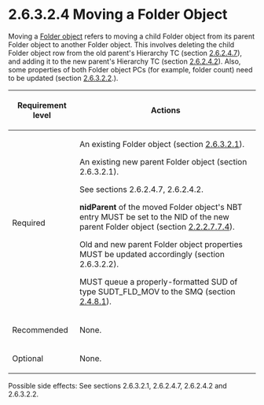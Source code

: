 <html dir="LTR" xmlns:mshelp="http://msdn.microsoft.com/mshelp" xmlns:ddue="http://ddue.schemas.microsoft.com/authoring/2003/5" xmlns:xlink="http://www.w3.org/1999/xlink" xmlns:tool="http://www.microsoft.com/tooltip">
    <head>
        <meta http-equiv="Content-Type" content="text/html; CHARSET=utf-8"></meta>
        <meta name="save" content="history"></meta>
        <title>2.6.3.2.4 Moving a Folder Object</title>
        <xml>
            <mshelp:toctitle title="2.6.3.2.4 Moving a Folder Object"></mshelp:toctitle>
            <mshelp:rltitle title="[MS-PST]: Moving a Folder Object"></mshelp:rltitle>
            <mshelp:keyword index="A" term="f2c7a242-547e-4a2a-9008-c305e0cb3ee9"></mshelp:keyword>
            <mshelp:attr name="DCSext.ContentType" value="open specification"></mshelp:attr>
            <mshelp:attr name="AssetID" value="f2c7a242-547e-4a2a-9008-c305e0cb3ee9"></mshelp:attr>
            <mshelp:attr name="TopicType" value="kbRef"></mshelp:attr>
            <mshelp:attr name="DCSext.Title" value="[MS-PST]: Moving a Folder Object" />
        </xml>
    </head>
    <body>
        <div id="header">
            <h1 class="heading">2.6.3.2.4 Moving a Folder Object</h1>
        </div>
        <div id="mainSection">
            <div id="mainBody">
                <div id="allHistory" class="saveHistory"></div>
                <div id="sectionSection0" class="section" name="collapseableSection">
                    

<p>Moving a <a href="08220cc9-69b1-4072-a2e7-2a0ff201d505.htm#gt_0682daa7-c1b8-419b-8a32-6048833d0b72">Folder
object</a> refers to moving a child Folder object from its parent Folder object
to another Folder object. This involves deleting the child Folder object row
from the old parent's Hierarchy TC (section <a href="5a0450b5-61c3-4bb0-9837-fd14a00040d2.htm">2.6.2.4.7</a>), and adding it
to the new parent's Hierarchy TC (section <a href="1a94f596-d840-4f66-824e-af1024fb6944.htm">2.6.2.4.2</a>). Also, some
properties of both Folder object PCs (for example, folder count) need to be
updated (section <a href="d17234d1-4de9-436e-a412-186b42dd1a8b.htm">2.6.3.2.2</a>.).</p>

<table>
 <thead>
  <tr>
   <th>
   <p>Requirement level</p>
   </th>
   <th>
   <p>Actions</p>
   </th>
  </tr>
 </thead>
 <tr>
  <td>
  <p>Required</p>
  </td>
  <td>
  <p>An existing Folder object (section <a href="a5c8bcf8-706d-4db2-afc4-1f5cb239dc63.htm">2.6.3.2.1</a>).</p>
  <p>An existing new parent Folder object (section
  2.6.3.2.1).</p>
  <p>See sections 2.6.2.4.7, 2.6.2.4.2.</p>
  <p><b>nidParent</b> of the moved Folder object's NBT
  entry MUST be set to the NID of the new parent Folder object (section <a href="28fb2116-0998-4485-9844-9711b95603ba.htm">2.2.2.7.7.4</a>).</p>
  <p>Old and new parent Folder object properties MUST be
  updated accordingly (section 2.6.3.2.2).</p>
  <p>MUST queue a properly-formatted SUD of type
  SUDT_FLD_MOV to the SMQ (section <a href="feced5b5-714b-47e1-8ca0-a8aae53c2fe4.htm">2.4.8.1</a>).</p>
  </td>
 </tr>
 <tr>
  <td>
  <p>Recommended</p>
  </td>
  <td>
  <p>None.</p>
  </td>
 </tr>
 <tr>
  <td>
  <p>Optional</p>
  </td>
  <td>
  <p>None.</p>
  </td>
 </tr>
</table>

<p>Possible side effects: See sections 2.6.3.2.1, 2.6.2.4.7,
2.6.2.4.2 and 2.6.3.2.2.</p>
                </div>
            </div>
        </div>
    </body>
</html>